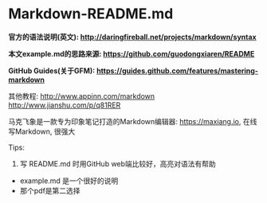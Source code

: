 # Markdown-README.md

**官方的语法说明(英文): <http://daringfireball.net/projects/markdown/syntax>**

**本文example.md的思路来源: <https://github.com/guodongxiaren/README>**

**GitHub Guides(关于GFM): <https://guides.github.com/features/mastering-markdown>**

其他教程: <http://www.appinn.com/markdown>　　<http://www.jianshu.com/p/q81RER>

马克飞象是一款专为印象笔记打造的Markdown编辑器: <https://maxiang.io>, 在线写Markdown, 很强大

Tips:

1. 写 README.md 时用GitHub web端比较好，高亮对语法有帮助
* example.md 是一个很好的说明
* 那个pdf是第二选择
